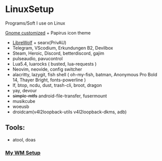 # LinuxSetup
Programs/Soft I use on Linux

[Gnome customized](https://www.youtube.com/watch?v=zOUTasMuZl4) + Papirus icon theme
* [LibreWolf](https://www.youtube.com/watch?v=dwZpjKH8nbo) + searx(PrivAU)
* Telegram, VScodium, Erkundungen B2, Devilbox
* Steam, Heroic, Discord, betterdiscord, gajim
* pulseaudio, pavucontrol
* Lua5.4, luarocks ( busted, lua-requests )
* Neovim, neovide, config switcher
* alacritty, lazygit, fish shell ( oh-my-fish, batman, Anonymous Pro Bold 14, Thayer Bright, fonts-powerline )
* lf, btop, ncdu, dust, trash-cli, broot, dragon
* yay, devour
* ~~simple-mtfs~~ android-file-transfer, fusermount
* musikcube
* woeusb
* droidcam(v4l2loopback-utils v4l2loopback-dkms, adb)

## Tools:
* atool, doas
### [My WM Setup](https://github.com/Good1Cheese/awesome)
